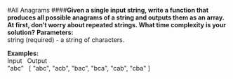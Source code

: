 #All Anagrams
####**Given a single input string, write a function that produces all possible anagrams of a string and outputs them as an array. At first, don’t worry about repeated strings. What time complexity is your solution?**
**Parameters:**
<br />
string (required) - a string of characters.
<br/>

**Examples:**
<br />
Input&nbsp;&nbsp;&nbsp;Output
<br />
"abc"&nbsp;&nbsp;&nbsp;[ "abc", "acb", "bac", "bca", "cab", "cba" ]
